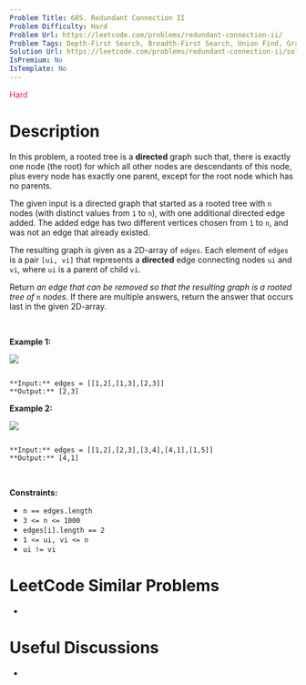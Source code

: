 ```yaml
---
Problem Title: 685. Redundant Connection II
Problem Difficulty: Hard
Problem Url: https://leetcode.com/problems/redundant-connection-ii/
Problem Tags: Depth-First Search, Breadth-First Search, Union Find, Graph
Solution Url: https://leetcode.com/problems/redundant-connection-ii/solution/
IsPremium: No
IsTemplate: No
---
```


<span style="color: rgb(233, 30, 99);">Hard</span>

# Description

In this problem, a rooted tree is a **directed** graph such that, there is exactly one node (the root) for which all other nodes are descendants of this node, plus every node has exactly one parent, except for the root node which has no parents.


The given input is a directed graph that started as a rooted tree with `n` nodes (with distinct values from `1` to `n`), with one additional directed edge added. The added edge has two different vertices chosen from `1` to `n`, and was not an edge that already existed.


The resulting graph is given as a 2D-array of `edges`. Each element of `edges` is a pair `[ui, vi]` that represents a **directed** edge connecting nodes `ui` and `vi`, where `ui` is a parent of child `vi`.


Return *an edge that can be removed so that the resulting graph is a rooted tree of* `n` *nodes*. If there are multiple answers, return the answer that occurs last in the given 2D-array.


 


**Example 1:**


![](https://assets.leetcode.com/uploads/2020/12/20/graph1.jpg)

```

**Input:** edges = [[1,2],[1,3],[2,3]]
**Output:** [2,3]

```

**Example 2:**


![](https://assets.leetcode.com/uploads/2020/12/20/graph2.jpg)

```

**Input:** edges = [[1,2],[2,3],[3,4],[4,1],[1,5]]
**Output:** [4,1]

```

 


**Constraints:**


* `n == edges.length`
* `3 <= n <= 1000`
* `edges[i].length == 2`
* `1 <= ui, vi <= n`
* `ui != vi`




# LeetCode Similar Problems

- []()

# Useful Discussions

- []()
